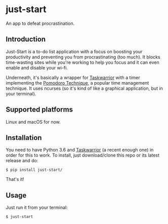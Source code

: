 # just-start
An app to defeat procrastination.

## Introduction
Just-Start is a to-do list application with a focus on boosting your productivity and preventing 
you from procrastinating (too much). It blocks time-wasting sites while you're working to help you
focus and it can even enable and disable your wi-fi.


Underneath, it's basically a wrapper for [Taskwarrior](https://taskwarrior.org/) with a timer
implementing the [Pomodoro Technique](https://cirillocompany.de/pages/pomodoro-technique), a
popular time management technique.
It uses ncurses (so it's kind of like a graphical application, but in your terminal).

## Supported platforms
Linux and macOS for now.

## Installation
You need to have Python 3.6 and [Taskwarrior](https://taskwarrior.org/) (a recent enough one) in
order for this to work.
To install, just download/clone this repo or its latest release and do:

```
$ pip install just-start/
```

That's it!

## Usage
Just run it from your terminal:

```
$ just-start
```
